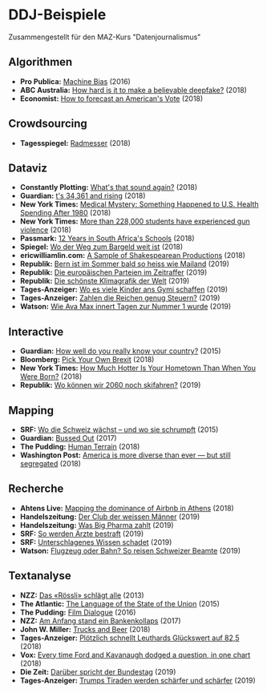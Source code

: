 # DDJ-Beispiele

Zusammengestellt für den MAZ-Kurs "Datenjournalismus"

## Algorithmen
- **Pro Publica:** [Machine Bias](https://www.propublica.org/article/machine-bias-risk-assessments-in-criminal-sentencing) (2016)
- **ABC Australia:** [How hard is it to make a believable deepfake?](https://www.abc.net.au/news/2018-09-28/fake-news-how-hard-is-it-to-make-a-deepfake-video/10313906) (2018)
- **Economist:** [How to forecast an American's Vote](https://www.economist.com/graphic-detail/2018/11/03/how-to-forecast-an-americans-vote) (2018)
## Crowdsourcing
- **Tagesspiegel:** [Radmesser](https://interaktiv.tagesspiegel.de/radmesser/index.html) (2018)
## Dataviz
- **Constantly Plotting:** [What's that sound again?](https://constantlyplotting.com/whats-that-sound-again/) (2018)
- **Guardian:** [t's 34,361 and rising](https://www.theguardian.com/world/2018/jun/20/the-list-europe-migrant-bodycount) (2018)
- **New York Times:** [Medical Mystery: Something Happened to U.S. Health Spending After 1980](https://www.nytimes.com/2018/05/14/upshot/medical-mystery-health-spending-1980.html?smtyp=cur&smid=tw-nytimes) (2018)
- **New York Times:** [More than 228,000 students have experienced gun violence](https://www.washingtonpost.com/graphics/2018/local/school-shootings-database/) (2018)
- **Passmark:** [12 Years in South Africa's Schools](http://passmark.org.za/schools/) (2018)
- **Spiegel:** [Wo der Weg zum Bargeld weit ist](https://www.spiegel.de/wirtschaft/service/geldautomaten-wie-sind-sie-in-deutschland-verteilt-a-1226430.html) (2018)
- **ericwilliamlin.com:** [A Sample of Shakespearean Productions](https://ericwilliamlin.com/shakespeare_production_data/) (2018)
- **Republik:** [Bern ist im Sommer bald so heiss wie Mailand](https://www.republik.ch/2019/07/11/bern-ist-im-sommer-bald-so-heiss-wie-mailand) (2019)
- **Republik:** [Die europäischen Parteien im Zeitraffer](https://www.republik.ch/2019/05/13/die-europaeischen-parteien-im-zeitraffer) (2019)
- **Republik:** [Die schönste Klimagrafik der Welt](https://www.republik.ch/2019/04/08/die-schoenste-klimagrafik-der-welt) (2019)
- **Tages-Anzeiger:** [Wo es viele Kinder ans Gymi schaffen](https://www.tagesanzeiger.ch/zuerich/region/wo-es-viele-kinder-ans-gymi-schaffen/story/30076325) (2019)
- **Tages-Anzeiger:** [Zahlen die Reichen genug Steuern?](https://interaktiv.tagesanzeiger.ch/2019/zahlen-reiche-genug-steuern/?nosome) (2019)
- **Watson:** [Wie Ava Max innert Tagen zur Nummer 1 wurde](https://www.watson.ch/leben/wissen/270726641-hitparade-diese-kuenstler-kamen-schnell-zu-ihrem-nummer-1-hit-wie-aktuell-ava-max) (2019)
## Interactive
- **Guardian:** [How well do you really know your country?](https://www.theguardian.com/world/ng-interactive/2015/dec/02/how-well-do-you-really-know-your-country-take-our-quiz) (2015)
- **Bloomberg:** [Pick Your Own Brexit](https://www.bloomberg.com/graphics/2018-pick-your-own-brexit/) (2018)
- **New York Times:** [How Much Hotter Is Your Hometown Than When You Were Born?](https://www.nytimes.com/interactive/2018/08/30/climate/how-much-hotter-is-your-hometown.html?smid=fb-nytimes&smtyp=cur) (2018)
- **Republik:** [Wo können wir 2060 noch skifahren?](https://www.republik.ch/2019/02/06/wo-koennen-wir-im-jahr-2060-noch-ski-fahren) (2019)
## Mapping
- **SRF:** [Wo die Schweiz wächst – und wo sie schrumpft](https://www.srf.ch/news/wo-die-schweiz-waechst-und-wo-sie-schrumpft-2) (2015)
- **Guardian:** [Bussed Out](https://www.theguardian.com/us-news/ng-interactive/2017/dec/20/bussed-out-america-moves-homeless-people-country-study) (2017)
- **The Pudding:** [Human Terrain](https://pudding.cool/2018/10/city_3d/) (2018)
- **Washington Post:** [America is more diverse than ever — but still segregated](https://www.theguardian.com/us-news/ng-interactive/2017/dec/20/bussed-out-america-moves-homeless-people-country-study) (2018)
## Recherche
- **Ahtens Live:** [Mapping the dominance of Airbnb in Athens](https://medium.com/athenslivegr/mapping-the-dominance-of-airbnb-in-athens-4cb9e0657e80) (2018)
- **Handelszeitung:** [Der Club der weissen Männer](https://www.handelszeitung.ch/unternehmen/zahlen-der-club-der-weissen-manner) (2019)
- **Handelszeitung:** [Was Big Pharma zahlt](https://www.handelszeitung.ch/unternehmen/was-big-pharma-zahlt-die-geldflusse-ins-gesundheitswesen) (2019)
- **SRF:** [So werden Ärzte bestraft](https://www.srf.ch/news/schweiz/gesperrte-mediziner-so-werden-aerzte-bestraft) (2019)
- **SRF:** [Unterschlagenes Wissen schadet](https://www.srf.ch/news/schweiz/studien-skandal-unterschlagenes-wissen-schadet) (2019)
- **Watson:** [Flugzeug oder Bahn? So reisen Schweizer Beamte](https://www.watson.ch/schweiz/gesellschaft%20&%20politik/729967208-flugzeug-oder-bahn-so-reisen-die-schweizer-beamten) (2019)
## Textanalyse
- **NZZ:** [Das «Rössli» schlägt alle](https://www.nzz.ch/inland-sommerserie-schweizer-karten-interaktiv/vergleich-restaurantnamen-in-der-schweiz-1.18123894) (2013)
- **The Atlantic:** [The Language of the State of the Union](https://www.theatlantic.com/politics/archive/2015/01/the-language-of-the-state-of-the-union/384575/) (2015)
- **The Pudding:** [Film Dialogue](https://pudding.cool/2017/03/film-dialogue/) (2016)
- **NZZ:** [Am Anfang stand ein Bankenkollaps](https://www.nzz.ch/wirtschaft/40-jahre-bankenregulierung-unter-der-lupe-die-worte-welche-die-naechste-finanzkrise-verhindern-sollen-ld.1304103) (2017)
- **John W. Miller:** [Trucks and Beer](https://www.johnwmillr.com/trucks-and-beer/) (2018)
- **Tages-Anzeiger:** [Plötzlich schnellt Leuthards Glückswert auf 82,5](https://www.tagesanzeiger.ch/schweiz/ploetzlich-schnellt-leuthards-glueckswert-auf-955/story/16555683) (2018)
- **Vox:** [Every time Ford and Kavanaugh dodged a question, in one chart](https://www.vox.com/platform/amp/policy-and-politics/2018/9/28/17914308/kavanaugh-ford-question-dodge-hearing-chart?utm_campaign=alv9n&utm_content=chorus&utm_medium=social&utm_source=twitter&__twitter_impression=true) (2018)
- **Die Zeit:** [Darüber spricht der Bundestag](https://www.zeit.de/politik/deutschland/2019-09/bundestag-jubilaeum-70-jahre-parlament-reden-woerter-sprache-wandel#) (2019)
- **Tages-Anzeiger:** [Trumps Tiraden werden schärfer und schärfer](https://www.tagesanzeiger.ch/ausland/Trumps-Hasstiraden-in-den-sozialen-Medien-nehmen-unaufhoerlich-zu/story/11406769) (2019)
